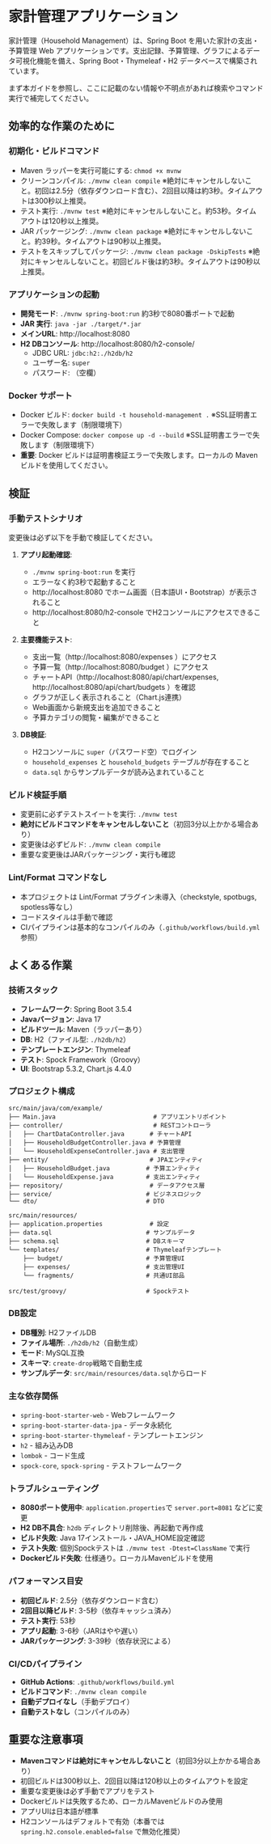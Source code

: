 # 家計管理アプリケーション

家計管理（Household Management）は、Spring Boot を用いた家計の支出・予算管理 Web
アプリケーションです。支出記録、予算管理、グラフによるデータ可視化機能を備え、Spring Boot・Thymeleaf・H2 データベースで構築されています。

まず本ガイドを参照し、ここに記載のない情報や不明点があれば検索やコマンド実行で補完してください。

## 効率的な作業のために

### 初期化・ビルドコマンド

- Maven ラッパーを実行可能にする: `chmod +x mvnw`
- クリーンコンパイル: `./mvnw clean compile`  ※絶対にキャンセルしないこと。初回は2.5分（依存ダウンロード含む）、2回目以降は約3秒。タイムアウトは300秒以上推奨。
- テスト実行: `./mvnw test`  ※絶対にキャンセルしないこと。約53秒。タイムアウトは120秒以上推奨。
- JAR パッケージング: `./mvnw clean package`  ※絶対にキャンセルしないこと。約39秒。タイムアウトは90秒以上推奨。
- テストをスキップしてパッケージ: `./mvnw clean package -DskipTests`  ※絶対にキャンセルしないこと。初回ビルド後は約3秒。タイムアウトは90秒以上推奨。

### アプリケーションの起動

- **開発モード**: `./mvnw spring-boot:run`  約3秒で8080番ポートで起動
- **JAR 実行**: `java -jar ./target/*.jar`
- **メインURL**: http://localhost:8080
- **H2 DBコンソール**: http://localhost:8080/h2-console/
    - JDBC URL: `jdbc:h2:./h2db/h2`
    - ユーザー名: `super`
    - パスワード: （空欄）

### Docker サポート

- Docker ビルド: `docker build -t household-management .`  ※SSL証明書エラーで失敗します（制限環境下）
- Docker Compose: `docker compose up -d --build`  ※SSL証明書エラーで失敗します（制限環境下）
- **重要**: Docker ビルドは証明書検証エラーで失敗します。ローカルの Maven ビルドを使用してください。

## 検証

### 手動テストシナリオ

変更後は必ず以下を手動で検証してください。

1. **アプリ起動確認**:
    - `./mvnw spring-boot:run` を実行
    - エラーなく約3秒で起動すること
    - http://localhost:8080 でホーム画面（日本語UI・Bootstrap）が表示されること
    - http://localhost:8080/h2-console でH2コンソールにアクセスできること

2. **主要機能テスト**:
    - 支出一覧（http://localhost:8080/expenses ）にアクセス
    - 予算一覧（http://localhost:8080/budget ）にアクセス
    - チャートAPI（http://localhost:8080/api/chart/expenses, http://localhost:8080/api/chart/budgets ）を確認
    - グラフが正しく表示されること（Chart.js連携）
    - Web画面から新規支出を追加できること
    - 予算カテゴリの閲覧・編集ができること

3. **DB検証**:
    - H2コンソールに `super`（パスワード空）でログイン
    - `household_expenses` と `household_budgets` テーブルが存在すること
    - `data.sql` からサンプルデータが読み込まれていること

### ビルド検証手順

- 変更前に必ずテストスイートを実行: `./mvnw test`
- **絶対にビルドコマンドをキャンセルしないこと**（初回3分以上かかる場合あり）
- 変更後は必ずビルド: `./mvnw clean compile`
- 重要な変更後はJARパッケージング・実行も確認

### Lint/Format コマンドなし

- 本プロジェクトは Lint/Format プラグイン未導入（checkstyle, spotbugs, spotless等なし）
- コードスタイルは手動で確認
- CIパイプラインは基本的なコンパイルのみ（`.github/workflows/build.yml`参照）

## よくある作業

### 技術スタック

- **フレームワーク**: Spring Boot 3.5.4
- **Javaバージョン**: Java 17
- **ビルドツール**: Maven（ラッパーあり）
- **DB**: H2（ファイル型: `./h2db/h2`）
- **テンプレートエンジン**: Thymeleaf
- **テスト**: Spock Framework（Groovy）
- **UI**: Bootstrap 5.3.2, Chart.js 4.4.0

### プロジェクト構成

```
src/main/java/com/example/
├── Main.java                           # アプリエントリポイント
├── controller/                         # RESTコントローラ
│   ├── ChartDataController.java       # チャートAPI
│   ├── HouseholdBudgetController.java # 予算管理
│   └── HouseholdExpenseController.java # 支出管理  
├── entity/                            # JPAエンティティ
│   ├── HouseholdBudget.java          # 予算エンティティ
│   └── HouseholdExpense.java         # 支出エンティティ
├── repository/                        # データアクセス層
├── service/                          # ビジネスロジック
└── dto/                              # DTO

src/main/resources/
├── application.properties             # 設定
├── data.sql                          # サンプルデータ
├── schema.sql                        # DBスキーマ
└── templates/                        # Thymeleafテンプレート
    ├── budget/                       # 予算管理UI
    ├── expenses/                     # 支出管理UI
    └── fragments/                    # 共通UI部品

src/test/groovy/                      # Spockテスト
```

### DB設定

- **DB種別**: H2ファイルDB
- **ファイル場所**: `./h2db/h2`（自動生成）
- **モード**: MySQL互換
- **スキーマ**: `create-drop`戦略で自動生成
- **サンプルデータ**: `src/main/resources/data.sql`からロード

### 主な依存関係

- `spring-boot-starter-web` - Webフレームワーク
- `spring-boot-starter-data-jpa` - データ永続化
- `spring-boot-starter-thymeleaf` - テンプレートエンジン
- `h2` - 組み込みDB
- `lombok` - コード生成
- `spock-core`, `spock-spring` - テストフレームワーク

### トラブルシューティング

- **8080ポート使用中**: `application.properties`で `server.port=8081` などに変更
- **H2 DB不具合**: `h2db` ディレクトリ削除後、再起動で再作成
- **ビルド失敗**: Java 17インストール・JAVA_HOME設定確認
- **テスト失敗**: 個別Spockテストは `./mvnw test -Dtest=ClassName` で実行
- **Dockerビルド失敗**: 仕様通り。ローカルMavenビルドを使用

### パフォーマンス目安

- **初回ビルド**: 2.5分（依存ダウンロード含む）
- **2回目以降ビルド**: 3-5秒（依存キャッシュ済み）
- **テスト実行**: 53秒
- **アプリ起動**: 3-6秒（JARはやや遅い）
- **JARパッケージング**: 3-39秒（依存状況による）

### CI/CDパイプライン

- **GitHub Actions**: `.github/workflows/build.yml`
- **ビルドコマンド**: `./mvnw clean compile`
- **自動デプロイなし**（手動デプロイ）
- **自動テストなし**（コンパイルのみ）

## 重要な注意事項

- **Mavenコマンドは絶対にキャンセルしないこと**（初回3分以上かかる場合あり）
- 初回ビルドは300秒以上、2回目以降は120秒以上のタイムアウトを設定
- 重要な変更後は必ず手動でアプリをテスト
- Dockerビルドは失敗するため、ローカルMavenビルドのみ使用
- アプリUIは日本語が標準
- H2コンソールはデフォルトで有効（本番では `spring.h2.console.enabled=false` で無効化推奨）
